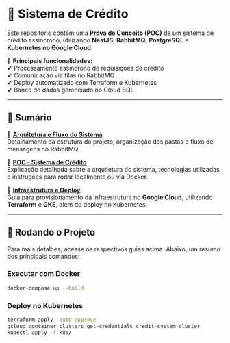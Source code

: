 # 🚀 **Sistema de Crédito**  

Este repositório contém uma **Prova de Conceito (POC)** de um sistema de crédito assíncrono, utilizando **NestJS**, **RabbitMQ**, **PostgreSQL** e **Kubernetes no Google Cloud**.  

📌 **Principais funcionalidades:**  
✔ Processamento assíncrono de requisições de crédito  
✔ Comunicação via filas no RabbitMQ  
✔ Deploy automatizado com Terraform e Kubernetes  
✔ Banco de dados gerenciado no Cloud SQL  

---

## 📖 **Sumário**  

🔹 **[Arquitetura e Fluxo do Sistema](arquitetura/README.md)**  
Detalhamento da estrutura do projeto, organização das pastas e fluxo de mensagens no RabbitMQ.  

🔹 **[POC - Sistema de Crédito](poc/README.md)**  
Explicação detalhada sobre a arquitetura do sistema, tecnologias utilizadas e instruções para rodar localmente ou via Docker.  

🔹 **[Infraestrutura e Deploy](deploy/README.md)**  
Guia para provisionamento da infraestrutura no **Google Cloud**, utilizando **Terraform** e **GKE**, além do deploy no Kubernetes.  

---

## 🚀 **Rodando o Projeto**  

Para mais detalhes, acesse os respectivos guias acima. Abaixo, um resumo dos principais comandos:  

### **Executar com Docker**  

```bash
docker-compose up --build
```  

### **Deploy no Kubernetes**  

```bash
terraform apply -auto-approve
gcloud container clusters get-credentials credit-system-cluster
kubectl apply -f k8s/
```  
